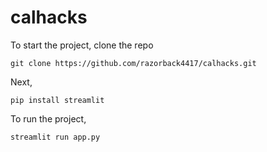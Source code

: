 # calhacks

To start the project, clone the repo
```
git clone https://github.com/razorback4417/calhacks.git
```

Next,
```
pip install streamlit
```

To run the project,
```
streamlit run app.py
```
